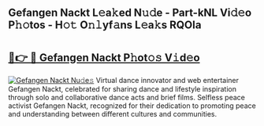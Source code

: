 ## Gefangen Nackt L𝚎a𝚔ed N𝚞𝚍e - Part-kNL Vi𝚍𝚎o P𝚑𝚘tos - H𝚘𝚝 O𝚗𝚕yf𝚊ns L𝚎a𝚔s RQOIa

# <h2><a href="http://kf217x.oniu.top/?m=Gefangen+Nackt">🔗👉 🔴 Gefangen Nackt P𝚑ot𝚘𝚜 V𝚒d𝚎o</a></h2>

[![Gefangen Nackt Nu𝚍e𝚜](https://i.imgur.com/0qMVB7G.gif)](http://kf217x.oniu.top/?m=Gefangen+Nackt)
Virtual dance innovator and web entertainer Gefangen Nackt, celebrated for sharing dance and lifestyle inspiration through solo and collaborative dance acts and brief films. Selfless peace activist Gefangen Nackt, recognized for their dedication to promoting peace and understanding between different cultures and communities.  
